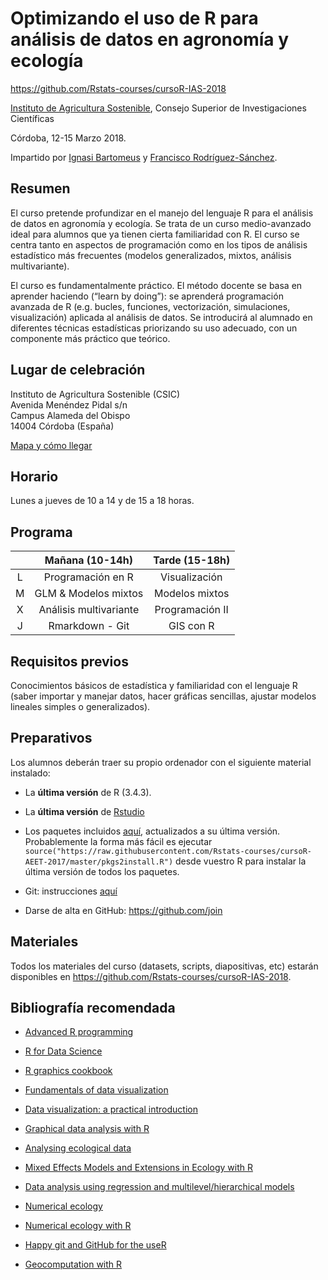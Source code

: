 
# Optimizando el uso de R para análisis de datos en agronomía y ecología

https://github.com/Rstats-courses/cursoR-IAS-2018

[Instituto de Agricultura Sostenible](http://www.ias.csic.es/), Consejo Superior de Investigaciones Científicas 

Córdoba, 12-15 Marzo 2018.

Impartido por [Ignasi Bartomeus](https://bartomeuslab.com/) y [Francisco Rodríguez-Sánchez](http://bit.ly/frod_san).


## Resumen

El curso pretende profundizar en el manejo del lenguaje R para el análisis de datos en agronomía y ecología. Se trata de un curso medio-avanzado ideal para alumnos que ya tienen cierta familiaridad con R. El curso se centra tanto en aspectos de programación como en los tipos de análisis estadístico más frecuentes (modelos generalizados, mixtos, análisis multivariante). 

El curso es fundamentalmente práctico. El método docente se basa en aprender haciendo (“learn by doing”): se aprenderá programación avanzada de R (e.g. bucles, funciones, vectorización, simulaciones, visualización) aplicada al análisis de datos. Se introducirá al alumnado en diferentes técnicas estadísticas priorizando su uso adecuado, con un componente más práctico que teórico. 



## Lugar de celebración

Instituto de Agricultura Sostenible (CSIC)  
Avenida Menéndez Pidal s/n  
Campus Alameda del Obispo  
14004 Córdoba (España)

[Mapa y cómo llegar](http://www.ias.csic.es/como-llegar/)


## Horario

Lunes a jueves de 10 a 14 y de 15 a 18 horas.


## Programa 
  
|   |           Mañana (10-14h)         |     Tarde (15-18h)  |
|:-:|:---------------------------------:|:-------------------:|
| L |         Programación en R         |    Visualización    |
| M |        GLM & Modelos mixtos       |    Modelos mixtos   |
| X |       Análisis multivariante      |    Programación II  |
| J |           Rmarkdown - Git         |      GIS con R      |


## Requisitos previos

Conocimientos básicos de estadística y familiaridad con el lenguaje R (saber importar y manejar datos, hacer gráficas sencillas, ajustar modelos lineales simples o generalizados).


## Preparativos

Los alumnos deberán traer su propio ordenador con el siguiente material instalado:

- La **última versión** de R (3.4.3). 

- La **última versión** de [Rstudio](https://www.rstudio.com/products/rstudio/download/) 

- Los paquetes incluidos [aquí](https://raw.githubusercontent.com/Rstats-courses/cursoR-IAS-2018/master/pkgs2install.R), actualizados a su última versión. Probablemente la forma más fácil es ejecutar `source("https://raw.githubusercontent.com/Rstats-courses/cursoR-AEET-2017/master/pkgs2install.R")` desde vuestro R para instalar la última versión de todos los paquetes.

- Git: instrucciones [aquí](http://happygitwithr.com/install-git.html)

- Darse de alta en GitHub: https://github.com/join


## Materiales 

Todos los materiales del curso (datasets, scripts, diapositivas, etc) estarán disponibles en https://github.com/Rstats-courses/cursoR-IAS-2018.


## Bibliografía recomendada

- [Advanced R programming](http://adv-r.had.co.nz/)

- [R for Data Science](http://r4ds.had.co.nz/)

- [R graphics cookbook](http://shop.oreilly.com/product/0636920023135.do)

- [Fundamentals of data visualization](http://serialmentor.com/dataviz/)

- [Data visualization: a practical introduction](http://socviz.co/)

- [Graphical data analysis with R](http://www.gradaanwr.net/)

- [Analysing ecological data](http://highstat.com/index.php/analysing-ecological-data)

- [Mixed Effects Models and Extensions in Ecology with R](http://highstat.com/index.php/mixed-effects-models-and-extensions-in-ecology-with-r)

- [Data analysis using regression and multilevel/hierarchical models](http://www.stat.columbia.edu/~gelman/arm/)

- [Numerical ecology](https://www.elsevier.com/books/numerical-ecology/legendre/978-0-444-53868-0)

- [Numerical ecology with R](http://www.springer.com/la/book/9781441979759)

- [Happy git and GitHub for the useR](http://happygitwithr.com/)

- [Geocomputation with R](https://geocompr.robinlovelace.net/)




